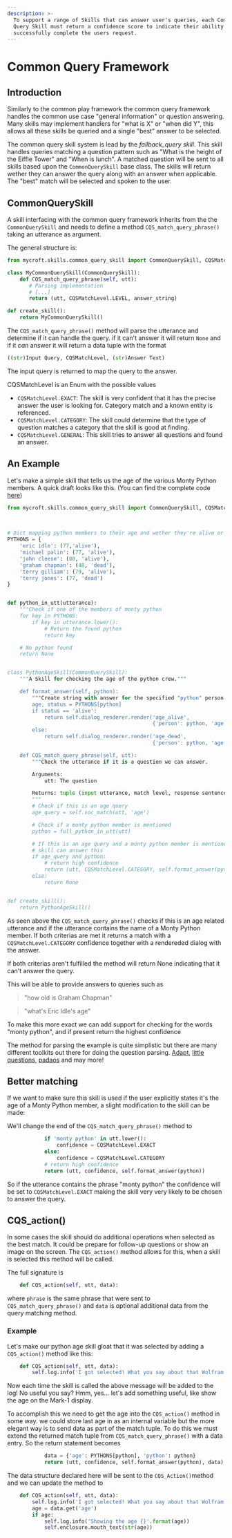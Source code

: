 ```yaml
---
description: >-
  To support a range of Skills that can answer user's queries, each Common 
  Query Skill must return a confidence score to indicate their ability to
  successfully complete the users request.
---
```


# Common Query Framework

## Introduction

Similarly to the common play framework the common query framework handles the common use case "general information" or question answering. Many skills may implement handlers for "what is X" or "when did Y", this allows all these skills be queried and a single "best" answer to be selected.

The common query skill system is lead by the *fallback_query skill*. This skill handles queries matching a question pattern such as "What is the height of the Eiffle Tower" and "When is lunch". A matched question will be sent to all skills based upon the `CommonQuerySkill` base class. The skills will return wether they can answer the query along with an answer when applicable. The "best" match will be selected and spoken to the user.

## CommonQuerySkill

A skill interfacing with the common query framework inherits from the the `CommonQuerySkill` and needs to define a method `CQS_match_query_phrase()` taking an utterance as argument.

The general structure is:

```python
from mycroft.skills.common_query_skill import CommonQuerySkill, CQSMatchLevel

class MyCommonQuerySkill(CommonQuerySkill):
    def CQS_match_query_phrase(self, utt):
       # Parsing implementation
       # [...]
       return (utt, CQSMatchLevel.LEVEL, answer_string)

def create_skill():
    return MyCommonQuerySkill()
```

The `CQS_match_query_phrase()` method will parse the utterance and determine if it can handle the query. if it can't answer it will return `None` and if it _can_ answer it will return a data tuple with the format

```python
((str)Input Query, CQSMatchLevel, (str)Answer Text)
```

The input query is returned to map the query to the answer.

CQSMatchLevel is an Enum with the possible values


- `CQSMatchLevel.EXACT`: The skill is very confident that it has the precise answer the user is looking for. Category match and a known entity is referenced.
- `CQSMatchLevel.CATEGORY`: The skill could determine that the type of question matches a category that the skill is good at finding.
- `CQSMatchLevel.GENERAL`: This skill tries to answer all questions and found an answer. 


## An Example

Let's make a simple skill that tells us the age of the various Monty Python members. A quick draft looks like this. (You can find the complete code [here](https://github.com/forslund/common-query-tutorial))


```python
from mycroft.skills.common_query_skill import CommonQuerySkill, CQSMatchLevel

                                                                                
                                                                                
# Dict mapping python members to their age and wether they're alive or dead     
PYTHONS = {
    'eric idle': (77,'alive'),
    'michael palin': (77, 'alive'),
    'john cleese': (80, 'alive'),
    'graham chapman': (48, 'dead'),
    'terry gilliam': (79, 'alive'),
    'terry jones': (77, 'dead')
}


def python_in_utt(utterance):
    """Check if one of the members of monty python
    for key in PYTHONS:
        if key in utterance.lower():
            # Return the found python
            return key

    # No python found
    return None


class PythonAgeSkill(CommonQuerySkill):
    """A Skill for checking the age of the python crew."""

    def format_answer(self, python):
        """Create string with answer for the specified "python" person."""
        age, status = PYTHONS[python]
        if status == 'alive':
            return self.dialog_renderer.render('age_alive',
                                               {'person': python, 'age': age})
        else:
            return self.dialog_renderer.render('age_dead',
                                               {'person': python, 'age': age})

    def CQS_match_query_phrase(self, utt):
        """Check the utterance if it is a question we can answer.

        Arguments:
            utt: The question

        Returns: tuple (input utterance, match level, response sentence, extra)
        """
        # Check if this is an age query
        age_query = self.voc_match(utt, 'age')

        # Check if a monty python member is mentioned
        python = full_python_in_utt(utt)

        # If this is an age query and a monty python member is mentioned the
        # skill can answer this
        if age_query and python:
            # return high confidence
            return (utt, CQSMatchLevel.CATEGORY, self.format_answer(python))
        else:
            return None


def create_skill():
    return PythonAgeSkill()
```

As seen above the `CQS_match_query_phrase()` checks if this is an age related utterance and if the utterance contains the name of a Monty Python member. If both criterias are met it returns a match with a `CQSMatchLevel.CATEGORY` confidence together with a rendereded dialog with the answer.

If both criterias aren't fulfilled the method will return None indicating that it can't answer the query.

This will be able to provide answers to queries such as

> "how old is Graham Chapman"

> "what's Eric Idle's age"

To make this more exact we can add support for checking for the words "monty python", and if present return the highest confidence

The method for parsing the example is quite simplistic but there are many different toolkits out there for doing the question parsing. [Adapt](https://pypi.org/project/adapt-parser/), [little questions](https://pypi.org/project/little-questions/), [padaos](https://pypi.org/project/padaos/) and may more!


## Better matching
If we want to make sure this skill is used if the user explicitly states it's the age of a Monty Python member, a slight modification to the skill can be made:

We'll change the end of the `CQS_match_query_phrase()` method to

```python
            if 'monty python' in utt.lower():
                confidence = CQSMatchLevel.EXACT
            else:
                confidence = CQSMatchLevel.CATEGORY
            # return high confidence
            return (utt, confidence, self.format_answer(python))
```

So if the utterance contains the phrase "monty python" the confidence will be set to `CQSMatchLevel.EXACT` making the skill very very likely to be chosen to answer the query.


## CQS_action()

In some cases the skill should do additional operations when selected as the best match. It could be prepare for follow-up questions or show an image on the screen. The `CQS_action()` method allows for this, when a skill is selected this method will be called.

The full signature is 

```python
    def CQS_action(self, utt, data):
```

where `phrase` is the same phrase that were sent to `CQS_match_query_phrase()` and `data` is optional additional data from the query matching method.

### Example

Let's make our python age skill gloat that it was selected by adding a `CQS_action()` method like this:

```python
    def CQS_action(self, utt, data):
        self.log.info('I got selected! What you say about that Wolfram Alpha skill!?!?')
```

Now each time the skill is called the above message will be added to the log! No useful you say? Hmm, yes... let's add something useful, like show the age on the Mark-1 display.

To accomplish this we need to get the age into the `CQS_action()` method in some way. we could store last age in as an internal variable but the more elegant way is to send data as part of the match tuple. To do this we must extend the returned match tuple from `CQS_match_query_phrase()` with a data entry. So the return statement becomes

```python
            data = {'age': PYTHONS[python], 'python': python}
            return (utt, confidence, self.format_answer(python), data)
```


The data structure declared here will be sent to the `CQS_Action()`method and we can update the method to 


```python
    def CQS_action(self, utt, data):
        self.log.info('I got selected! What you say about that Wolfram Alpha skill!?!?')
        age = data.get('age')
        if age:
            self.log.info('Showing the age {}'.format(age))
            self.enclosure.mouth_text(str(age))
```

